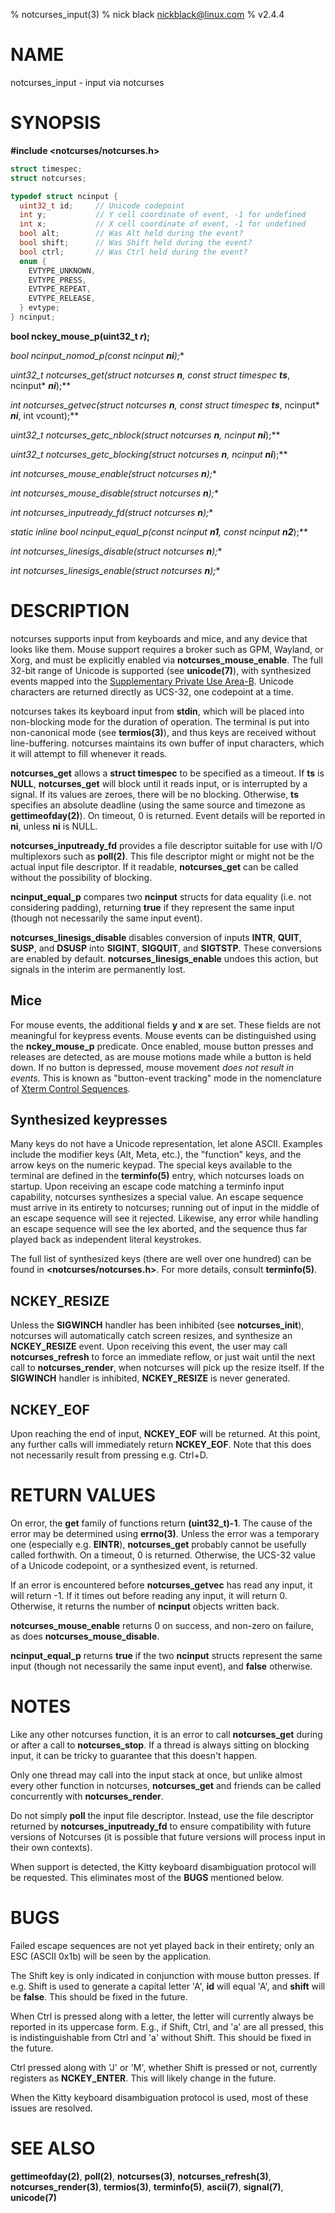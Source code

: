 % notcurses_input(3)
% nick black <nickblack@linux.com>
% v2.4.4

# NAME

notcurses_input - input via notcurses

# SYNOPSIS

**#include <notcurses/notcurses.h>**

```c
struct timespec;
struct notcurses;

typedef struct ncinput {
  uint32_t id;     // Unicode codepoint
  int y;           // Y cell coordinate of event, -1 for undefined
  int x;           // X cell coordinate of event, -1 for undefined
  bool alt;        // Was Alt held during the event?
  bool shift;      // Was Shift held during the event?
  bool ctrl;       // Was Ctrl held during the event?
  enum {
    EVTYPE_UNKNOWN,
    EVTYPE_PRESS,
    EVTYPE_REPEAT,
    EVTYPE_RELEASE,
  } evtype;
} ncinput;
```

**bool nckey_mouse_p(uint32_t ***r***);**

**bool ncinput_nomod_p(const ncinput* ***ni***);**

**uint32_t notcurses_get(struct notcurses* ***n***, const struct timespec* ***ts***, ncinput* ***ni***);**

**int notcurses_getvec(struct notcurses* ***n***, const struct timespec* ***ts***, ncinput* ***ni***, int vcount);**

**uint32_t notcurses_getc_nblock(struct notcurses* ***n***, ncinput* ***ni***);**

**uint32_t notcurses_getc_blocking(struct notcurses* ***n***, ncinput* ***ni***);**

**int notcurses_mouse_enable(struct notcurses* ***n***);**

**int notcurses_mouse_disable(struct notcurses* ***n***);**

**int notcurses_inputready_fd(struct notcurses* ***n***);**

**static inline bool ncinput_equal_p(const ncinput* ***n1***, const ncinput* ***n2***);**

**int notcurses_linesigs_disable(struct notcurses* ***n***);**

**int notcurses_linesigs_enable(struct notcurses* ***n***);**

# DESCRIPTION

notcurses supports input from keyboards and mice, and any device that looks
like them. Mouse support requires a broker such as GPM, Wayland, or Xorg, and
must be explicitly enabled via **notcurses_mouse_enable**. The full 32-bit
range of Unicode is supported (see **unicode(7)**), with synthesized events
mapped into the [Supplementary Private Use Area-B](https://unicode.org/charts/PDF/U1.0.10.pdf).
Unicode characters are returned directly as UCS-32, one codepoint at a time.

notcurses takes its keyboard input from **stdin**, which will be placed into
non-blocking mode for the duration of operation. The terminal is put into
non-canonical mode (see **termios(3)**), and thus keys are received without line-buffering.
notcurses maintains its own buffer of input characters, which it will attempt
to fill whenever it reads.

**notcurses_get** allows a **struct timespec** to be specified as a timeout.
If **ts** is **NULL**, **notcurses_get** will block until it reads input, or
is interrupted by a signal. If its values are zeroes, there will be no blocking.
Otherwise, **ts** specifies an absolute deadline (using the same source and
timezone as **gettimeofday(2)**). On timeout, 0 is returned. Event
details will be reported in **ni**, unless **ni** is NULL.

**notcurses_inputready_fd** provides a file descriptor suitable for use with
I/O multiplexors such as **poll(2)**. This file descriptor might or might not
be the actual input file descriptor. If it readable, **notcurses_get** can
be called without the possibility of blocking.

**ncinput_equal_p** compares two **ncinput** structs for data equality (i.e.
not considering padding), returning **true** if they represent the same
input (though not necessarily the same input event).

**notcurses_linesigs_disable** disables conversion of inputs **INTR**, **QUIT**,
**SUSP**, and **DSUSP** into **SIGINT**, **SIGQUIT**, and **SIGTSTP**. These
conversions are enabled by default. **notcurses_linesigs_enable** undoes this
action, but signals in the interim are permanently lost.

## Mice

For mouse events, the additional fields **y** and **x** are set. These
fields are not meaningful for keypress events. Mouse events can be
distinguished using the **nckey_mouse_p** predicate. Once enabled, mouse
button presses and releases are detected, as are mouse motions made while a
button is held down. If no button is depressed, mouse movement _does not
result in events_. This is known as "button-event tracking" mode in the
nomenclature of [Xterm Control Sequences](https://www.xfree86.org/current/ctlseqs.html).

## Synthesized keypresses

Many keys do not have a Unicode representation, let alone ASCII. Examples
include the modifier keys (Alt, Meta, etc.), the "function" keys, and the arrow
keys on the numeric keypad. The special keys available to the terminal are
defined in the **terminfo(5)** entry, which notcurses loads on startup. Upon
receiving an escape code matching a terminfo input capability, notcurses
synthesizes a special value. An escape sequence must arrive in its entirety to
notcurses; running out of input in the middle of an escape sequence will see it
rejected. Likewise, any error while handling an escape sequence will see the
lex aborted, and the sequence thus far played back as independent literal
keystrokes.

The full list of synthesized keys (there are well over one hundred) can be
found in **<notcurses/notcurses.h>**. For more details, consult **terminfo(5)**.

## **NCKEY_RESIZE**

Unless the **SIGWINCH** handler has been inhibited (see **notcurses_init**),
notcurses will automatically catch screen resizes, and synthesize an
**NCKEY_RESIZE** event. Upon receiving this event, the user may call
**notcurses_refresh** to force an immediate reflow, or just wait until the
next call to **notcurses_render**, when notcurses will pick up the resize
itself. If the **SIGWINCH** handler is inhibited, **NCKEY_RESIZE** is never
generated.

## **NCKEY_EOF**

Upon reaching the end of input, **NCKEY_EOF** will be returned. At this point,
any further calls will immediately return **NCKEY_EOF**. Note that this does
not necessarily result from pressing e.g. Ctrl+D.

# RETURN VALUES

On error, the **get** family of functions return **(uint32_t)-1**. The cause
of the error may be determined using **errno(3)**. Unless the error was a
temporary one (especially e.g. **EINTR**), **notcurses_get** probably cannot
be usefully called forthwith. On a timeout, 0 is returned. Otherwise, the
UCS-32 value of a Unicode codepoint, or a synthesized event, is returned.

If an error is encountered before **notcurses_getvec** has read any input,
it will return -1. If it times out before reading any input, it will return
0. Otherwise, it returns the number of **ncinput** objects written back.

**notcurses_mouse_enable** returns 0 on success, and non-zero on failure, as
does **notcurses_mouse_disable**.

**ncinput_equal_p** returns **true** if the two **ncinput** structs represent
the same input (though not necessarily the same input event), and
**false** otherwise.

# NOTES

Like any other notcurses function, it is an error to call **notcurses_get**
during or after a call to **notcurses_stop**. If a thread is always sitting
on blocking input, it can be tricky to guarantee that this doesn't happen.

Only one thread may call into the input stack at once, but unlike almost every
other function in notcurses, **notcurses_get** and friends can be called
concurrently with **notcurses_render**.

Do not simply **poll** the input file descriptor. Instead, use the file
descriptor returned by **notcurses_inputready_fd** to ensure compatibility with
future versions of Notcurses (it is possible that future versions will process
input in their own contexts).

When support is detected, the Kitty keyboard disambiguation protocol will be
requested. This eliminates most of the **BUGS** mentioned below.

# BUGS

Failed escape sequences are not yet played back in their entirety; only an
ESC (ASCII 0x1b) will be seen by the application.

The Shift key is only indicated in conjunction with mouse button presses. If
e.g. Shift is used to generate a capital letter 'A', **id** will equal 'A',
and **shift** will be **false**. This should be fixed in the future.

When Ctrl is pressed along with a letter, the letter will currently always be
reported in its uppercase form. E.g., if Shift, Ctrl, and 'a' are all pressed,
this is indistinguishable from Ctrl and 'a' without Shift. This should be fixed
in the future.

Ctrl pressed along with 'J' or 'M', whether Shift is pressed or not,
currently registers as **NCKEY_ENTER**. This will likely change in the
future.

When the Kitty keyboard disambiguation protocol is used, most of these
issues are resolved.

# SEE ALSO

**gettimeofday(2)**,
**poll(2)**,
**notcurses(3)**,
**notcurses_refresh(3)**,
**notcurses_render(3)**,
**termios(3)**,
**terminfo(5)**,
**ascii(7)**,
**signal(7)**,
**unicode(7)**
